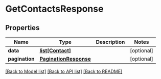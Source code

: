 # GetContactsResponse

## Properties
Name | Type | Description | Notes
------------ | ------------- | ------------- | -------------
**data** | [**list[Contact]**](Contact.md) |  | [optional] 
**pagination** | [**PaginationResponse**](PaginationResponse.md) |  | [optional] 

[[Back to Model list]](../README.md#documentation-for-models) [[Back to API list]](../README.md#documentation-for-api-endpoints) [[Back to README]](../README.md)


